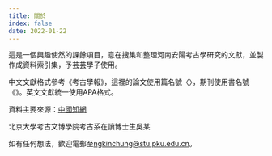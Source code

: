```yaml
---
title: 關於
index: false
date: 2022-01-22
---
```

這是一個興趣使然的課餘項目，意在搜集和整理河南安陽考古學研究的文獻，並製作成資料索引集，予芸芸學子使用。

中文文獻格式參考《考古學報》，這裡的論文使用篇名號〈〉，期刊使用書名號《》。英文文獻統一使用APA格式。

資料主要來源：[中國知網](https://www.cnki.net/)

北京大學考古文博學院考古系在讀博士生吳某

如有任何想法，歡迎電郵至<ngkinchung@stu.pku.edu.cn>。